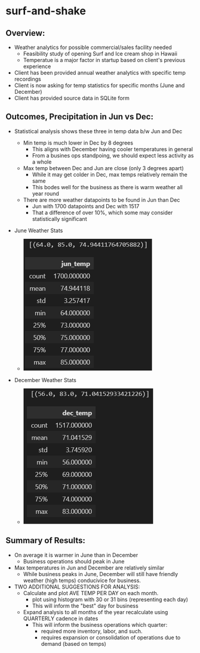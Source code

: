 # surf-and-shake

## Overview:

* Weather analytics for possible commercial/sales facility needed
    * Feasibility study of opening Surf and Ice cream shop in Hawaii
    * Temperatue is a major factor in startup based on client's previous experience
* Client has been provided annual weather analytics with specific temp recordings
* Client is now asking for temp statistics for specific months (June and December)
* Client has provided source data in SQLite form

## Outcomes, Precipitation in Jun vs Dec:
* Statistical analysis shows these three in temp data b/w Jun and Dec
    * Min temp is much lower in Dec by 8 degrees
        * This aligns with December having cooler temperatures in general
        * From a busines ops standpoing, we should expect less activity as a whole
    * Max temp between Dec and Jun are close (only 3 degrees apart)
        * While it may get colder in Dec, max temps relatively remain the same
        * This bodes well for the business as there is warm weather all year round
    * There are more weather datapoints to be found in Jun than Dec
        * Jun with 1700 datapoints and Dec with 1517
        * That a difference of over 10%, which some may consider statistically significant

* June Weather Stats
    * ![Jun_Weather_Stats](https://github.com/nabilram/surf-and-shake/blob/main/resources/june_temps.PNG)

* December Weather Stats
    * ![Dec_Weather_Stats](https://github.com/nabilram/surf-and-shake/blob/main/resources/dec_temps.PNG)
        
## Summary of Results:
* On average it is warmer in June than in December
    * Business operations should peak in June
* Max temperatures in Jun and December are relatively similar
    * While business peaks in June, December will still have friendly weather (high temps) conducivice for business.
* TWO ADDITIONAL SUGGESTIONS FOR ANALYSIS:
    * Calculate and plot AVE TEMP PER DAY on each month. 
        * plot using histogram with 30 or 31 bins (representing each day)
        * This will inform the "best" day for business
    * Expand analysis to all months of the year recalculate using QUARTERLY cadence in dates
        * This will inform the business operations which quarter:
            * required more inventory, labor, and such. 
            * requires expansion or consolidation of operations due to demand (based on temps)